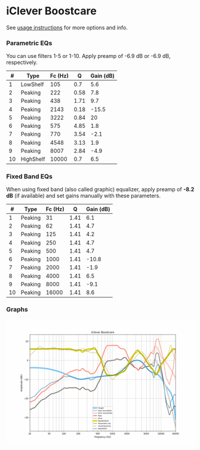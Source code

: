 # iClever Boostcare
See [usage instructions](https://github.com/jaakkopasanen/AutoEq#usage) for more options and info.

### Parametric EQs
You can use filters 1-5 or 1-10. Apply preamp of -6.9 dB or -6.9 dB, respectively.

|   # | Type      |   Fc (Hz) |    Q |   Gain (dB) |
|-----|-----------|-----------|------|-------------|
|   1 | LowShelf  |       105 | 0.7  |         5.6 |
|   2 | Peaking   |       222 | 0.58 |         7.8 |
|   3 | Peaking   |       438 | 1.71 |         9.7 |
|   4 | Peaking   |      2143 | 0.18 |       -15.5 |
|   5 | Peaking   |      3222 | 0.84 |        20   |
|   6 | Peaking   |       575 | 4.85 |         1.8 |
|   7 | Peaking   |       770 | 3.54 |        -2.1 |
|   8 | Peaking   |      4548 | 3.13 |         1.9 |
|   9 | Peaking   |      8007 | 2.84 |        -4.9 |
|  10 | HighShelf |     10000 | 0.7  |         6.5 |

### Fixed Band EQs
When using fixed band (also called graphic) equalizer, apply preamp of **-8.2 dB** (if available) and set gains manually with these parameters.

|   # | Type    |   Fc (Hz) |    Q |   Gain (dB) |
|-----|---------|-----------|------|-------------|
|   1 | Peaking |        31 | 1.41 |         6.1 |
|   2 | Peaking |        62 | 1.41 |         4.7 |
|   3 | Peaking |       125 | 1.41 |         4.2 |
|   4 | Peaking |       250 | 1.41 |         4.7 |
|   5 | Peaking |       500 | 1.41 |         4.7 |
|   6 | Peaking |      1000 | 1.41 |       -10.8 |
|   7 | Peaking |      2000 | 1.41 |        -1.9 |
|   8 | Peaking |      4000 | 1.41 |         6.5 |
|   9 | Peaking |      8000 | 1.41 |        -9.1 |
|  10 | Peaking |     16000 | 1.41 |         8.6 |

### Graphs
![](./iClever%20Boostcare.png)
